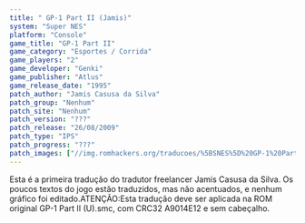 ```yaml
---
title: " GP-1 Part II (Jamis)"
system: "Super NES"
platform: "Console"
game_title: "GP-1 Part II"
game_category: "Esportes / Corrida"
game_players: "2"
game_developer: "Genki"
game_publisher: "Atlus"
game_release_date: "1995"
patch_author: "Jamis Casusa da Silva"
patch_group: "Nenhum"
patch_site: "Nenhum"
patch_version: "???"
patch_release: "26/08/2009"
patch_type: "IPS"
patch_progress: "???"
patch_images: ["//img.romhackers.org/traducoes/%5BSNES%5D%20GP-1%20Part%20II%20-%20Jamis%20-%201.png","//img.romhackers.org/traducoes/%5BSNES%5D%20GP-1%20Part%20II%20-%20Jamis%20-%202.png","//img.romhackers.org/traducoes/%5BSNES%5D%20GP-1%20Part%20II%20-%20Jamis%20-%203.png"]
---
```

Esta é a primeira tradução do tradutor freelancer Jamis Casusa da Silva. Os poucos textos do jogo estão traduzidos, mas não acentuados, e nenhum gráfico foi editado.ATENÇÃO:Esta tradução deve ser aplicada na ROM original GP-1 Part II (U).smc, com CRC32 A9014E12 e sem cabeçalho.